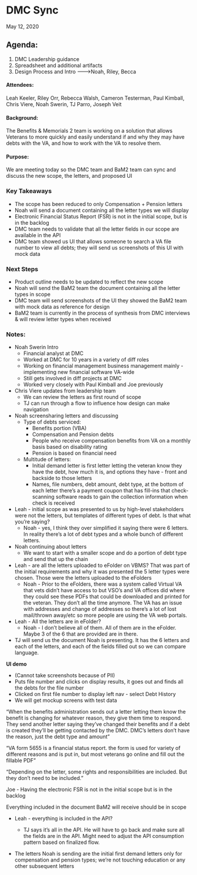 # DMC Sync
May 12, 2020

## Agenda:
1. DMC Leadership guidance 
2. Spreadsheet and additional artifacts
3. Design Process and Intro --->Noah, Riley, Becca 

#### Attendees: 
Leah Keeler, Riley Orr, Rebecca Walsh, Cameron Testerman, Paul Kimball, Chris Viere, Noah Swerin, TJ Parro, Joseph Veit

#### Background:
The Benefits & Memorials 2 team is working on a solution that allows Veterans to more quickly and easily understand if and why they may have debts with the VA, and how to work with the VA to resolve them. 

#### Purpose:
We are meeting today so the DMC team and BaM2 team can sync and discuss the new scope, the letters, and proposed UI

### Key Takeaways
- The scope has been reduced to only Compensation + Pension letters 
- Noah will send a document containing all the letter types we will display
- Electronic Financial Status Report (FSR) is not in the initial scope, but is in the backlog
- DMC team needs to validate that all the letter fields in our scope are available in the API
- DMC team showed us UI that allows someone to search a VA file number to view all debts; they will send us screenshots of this UI with mock data

### Next Steps
- Product outline needs to be updated to reflect the new scope
- Noah will send the BaM2 team the document containing all the letter types in scope 
- DMC team will send screenshots of the UI they showed the BaM2 team with mock data as reference for design
- BaM2 team is currently in the process of synthesis from DMC interviews & will review letter types when received 

### Notes: 

* Noah Swerin Intro
    * Financial analyst at DMC 
    * Worked at DMC for 10 years in a variety of diff roles 
    * Working on financial management business management mainly - implementing new financial software VA-wide 
    * Still gets involved in diff projects at DMC 
    * Worked very closely with Paul Kimball and Joe previously 
* Chris Viere updates from leadership team
    * We can review the letters as first round of scope
    * TJ can run through a flow to influence how design can make navigation
* Noah screensharing letters and discussing
    * Type of debts serviced: 
        * Benefits portion (VBA)
        * Compensation and Pension debts 
        * People who receive compensation benefits from VA on a monthly basis based on disability rating 
        * Pension is based on financial need
    * Multitude of letters: 
        * Initial demand letter is first letter letting the veteran know they have the debt, how much it is, and options they have - front and backside to those letters 
        * Names, file numbers, debt amount, debt type, at the bottom of each letter there’s a payment coupon that has fill-ins that check-scanning software reads to gain the collection information when check is received 
* Leah - initial scope as was presented to us by high-level stakeholders were not the letters, but templates of different types of debt. Is that what you’re saying?
    * Noah - yes, I think they over simplified it saying there were 6 letters. In reality there’s a lot of debt types and a whole bunch of different letters. 
* Noah continuing about letters
    * We want to start with a smaller scope and do a portion of debt type and send that up the chain 
* Leah - are all the letters uploaded to eFolder on VBMS? That was part of the initial requirements and why it was presented the 5 letter types were chosen. Those were the letters uploaded to the eFolders 
    * Noah - Prior to the eFolders, there was a system called Virtual VA that vets didn’t have access to but VSO’s and VA offices did where they could see these PDFs that could be downloaded and printed for the veteran. They don’t all the time anymore. The VA has an issue with addresses and change of addresses so there’s a lot of lost mail/thrown away/etc so more people are using the VA web portals. 
* Leah - All the letters are in eFolder?
    * Noah - I don’t believe all of them. All of them are in the eFolder. Maybe 3 of the 6 that are provided are in there. 
* TJ will send us the document Noah is presenting. It has the 6 letters and each of the letters, and each of the fields filled out so we can compare language. 

**UI demo**
* (Cannot take screenshots because of PII)
* Puts file number and clicks on display results, it goes out and finds all the debts for the file number
* Clicked on first file number to display left nav - select Debt History
* We will get mockup screens with test data 

“When the benefits administration sends out a letter letting them know the benefit is changing for whatever reason, they give them time to respond. They send another letter saying they’ve changed their benefits and if a debt is created they’ll be getting contacted by the DMC. DMC’s letters don’t have the reason, just the debt type and amount”

“VA form 5655 is a financial status report. the form is used for variety of different reasons and is put in, but most veterans go online and fill out the fillable PDF”

“Depending on the letter, some rights and responsibilities are included. But they don’t need to be included.”

Joe - Having the electronic FSR is not in the initial scope but is in the backlog 

Everything included in the document BaM2 will receive should be in scope 
* Leah - everything is included in the API?
    * TJ says it’s all in the API. He will have to go back and make sure all the fields are in the API. Might need to adjust the API consumption pattern based on finalized flow. 

* The letters Noah is sending are the initial first demand letters only for compensation and pension types; we’re not touching education or any other subsequent letters
